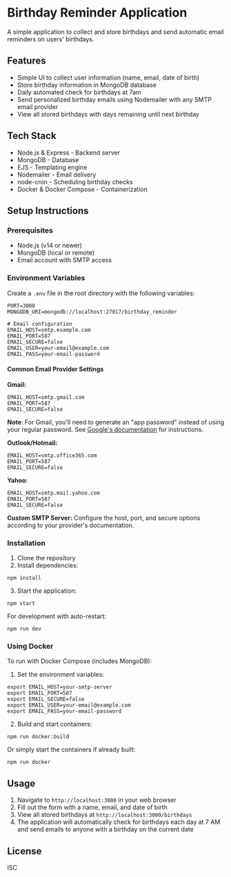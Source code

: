 # Birthday Reminder Application

A simple application to collect and store birthdays and send automatic email reminders on users' birthdays.

## Features

- Simple UI to collect user information (name, email, date of birth)
- Store birthday information in MongoDB database
- Daily automated check for birthdays at 7am
- Send personalized birthday emails using Nodemailer with any SMTP email provider
- View all stored birthdays with days remaining until next birthday

## Tech Stack

- Node.js & Express - Backend server
- MongoDB - Database
- EJS - Templating engine
- Nodemailer - Email delivery
- node-cron - Scheduling birthday checks
- Docker & Docker Compose - Containerization

## Setup Instructions

### Prerequisites

- Node.js (v14 or newer)
- MongoDB (local or remote)
- Email account with SMTP access

### Environment Variables

Create a `.env` file in the root directory with the following variables:

```
PORT=3000
MONGODB_URI=mongodb://localhost:27017/birthday_reminder

# Email configuration
EMAIL_HOST=smtp.example.com
EMAIL_PORT=587
EMAIL_SECURE=false
EMAIL_USER=your-email@example.com
EMAIL_PASS=your-email-password
```

#### Common Email Provider Settings

**Gmail:**
```
EMAIL_HOST=smtp.gmail.com
EMAIL_PORT=587
EMAIL_SECURE=false
```
**Note**: For Gmail, you'll need to generate an "app password" instead of using your regular password. See [Google's documentation](https://support.google.com/accounts/answer/185833) for instructions.

**Outlook/Hotmail:**
```
EMAIL_HOST=smtp.office365.com
EMAIL_PORT=587
EMAIL_SECURE=false
```

**Yahoo:**
```
EMAIL_HOST=smtp.mail.yahoo.com
EMAIL_PORT=587
EMAIL_SECURE=false
```

**Custom SMTP Server:**
Configure the host, port, and secure options according to your provider's documentation.

### Installation

1. Clone the repository
2. Install dependencies:
```
npm install
```
3. Start the application:
```
npm start
```

For development with auto-restart:
```
npm run dev
```

### Using Docker

To run with Docker Compose (includes MongoDB):

1. Set the environment variables:
```
export EMAIL_HOST=your-smtp-server
export EMAIL_PORT=587
export EMAIL_SECURE=false
export EMAIL_USER=your-email@example.com
export EMAIL_PASS=your-email-password
```

2. Build and start containers:
```
npm run docker:build
```

Or simply start the containers if already built:
```
npm run docker
```

## Usage

1. Navigate to `http://localhost:3000` in your web browser
2. Fill out the form with a name, email, and date of birth
3. View all stored birthdays at `http://localhost:3000/birthdays`
4. The application will automatically check for birthdays each day at 7 AM and send emails to anyone with a birthday on the current date

## License

ISC